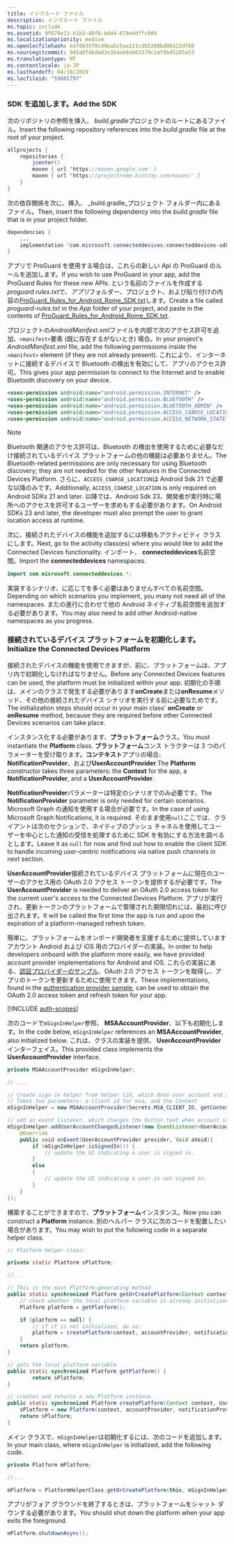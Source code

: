 ```yaml
---
title: インクルード ファイル
description: インクルード ファイル
ms.topic: include
ms.assetid: 9f679e13-b1b3-40f8-bd44-679e4dffc0d4
ms.localizationpriority: medium
ms.openlocfilehash: eafd435f0cd9eabc5aa121cdb5288bd0b522df60
ms.sourcegitcommit: 945a0f4bda02e3b4eb9a665379c2af9bd5285a53
ms.translationtype: MT
ms.contentlocale: ja-JP
ms.lasthandoff: 04/18/2019
ms.locfileid: "59801797"
---
```

### <a name="add-the-sdk"></a><span data-ttu-id="1744c-103">SDK を追加します。</span><span class="sxs-lookup"><span data-stu-id="1744c-103">Add the SDK</span></span>

<span data-ttu-id="1744c-104">次のリポジトリの参照を挿入、 *build.gradle*プロジェクトのルートにあるファイル。</span><span class="sxs-lookup"><span data-stu-id="1744c-104">Insert the following repository references into the *build.gradle* file at the root of your project.</span></span>

```java
allprojects {
    repositories {
        jcenter()
        maven { url 'https://maven.google.com' }
        maven { url 'https://projectrome.bintray.com/maven/' }
    }
}
```
<span data-ttu-id="1744c-105">次の依存関係を次に、挿入、 _build.gradle_プロジェクト フォルダー内にあるファイル。</span><span class="sxs-lookup"><span data-stu-id="1744c-105">Then, insert the following dependency into the _build.gradle_ file that is in your project folder.</span></span>

```java
dependencies { 
    ...
    implementation 'com.microsoft.connecteddevices:connecteddevices-sdk:0.11.0'
}
```

<span data-ttu-id="1744c-106">アプリで ProGuard を使用する場合は、これらの新しい Api の ProGuard のルールを追加します。</span><span class="sxs-lookup"><span data-stu-id="1744c-106">If you wish to use ProGuard in your app, add the ProGuard Rules for these new APIs.</span></span> <span data-ttu-id="1744c-107">という名前のファイルを作成する*proguard rules.txt*で、*アプリ*フォルダー、プロジェクト、および貼り付けの内容の[ProGuard_Rules_for_Android_Rome_SDK.txt](https://github.com/Microsoft/project-rome/blob/master/Android/ProGuard_Rules_for_Android_Rome_SDK.txt)します。</span><span class="sxs-lookup"><span data-stu-id="1744c-107">Create a file called *proguard-rules.txt* in the *App* folder of your project, and paste in the contents of [ProGuard_Rules_for_Android_Rome_SDK.txt](https://github.com/Microsoft/project-rome/blob/master/Android/ProGuard_Rules_for_Android_Rome_SDK.txt).</span></span>

<span data-ttu-id="1744c-108">プロジェクトの*AndroidManifest.xml*ファイルを内部で次のアクセス許可を追加、`<manifest>`要素 (既に存在するがないとき) 場合。</span><span class="sxs-lookup"><span data-stu-id="1744c-108">In your project's *AndroidManifest.xml* file, add the following permissions inside the `<manifest>` element (if they are not already present).</span></span> <span data-ttu-id="1744c-109">これにより、インターネットに接続するデバイスで Bluetooth の検出を有効にして、アプリのアクセス許可。</span><span class="sxs-lookup"><span data-stu-id="1744c-109">This gives your app permission to connect to the Internet and to enable Bluetooth discovery on your device.</span></span>

```xml
<uses-permission android:name="android.permission.INTERNET" />
<uses-permission android:name="android.permission.BLUETOOTH" />
<uses-permission android:name="android.permission.BLUETOOTH_ADMIN" />
<uses-permission android:name="android.permission.ACCESS_COARSE_LOCATION" />
<uses-permission android:name="android.permission.ACCESS_NETWORK_STATE" />
```

> [!NOTE]
> <span data-ttu-id="1744c-110">Bluetooth 関連のアクセス許可は、Bluetooth の検出を使用するために必要なだけ接続されているデバイス プラットフォームの他の機能は必要ありません。</span><span class="sxs-lookup"><span data-stu-id="1744c-110">The Bluetooth-related permissions are only necessary for using Bluetooth discovery; they are not needed for the other features in the Connected Devices Platform.</span></span> <span data-ttu-id="1744c-111">さらに、`ACCESS_COARSE_LOCATION`は Android Sdk 21 で必要な以降のみです。</span><span class="sxs-lookup"><span data-stu-id="1744c-111">Additionally, `ACCESS_COARSE_LOCATION` is only required on Android SDKs 21 and later.</span></span> <span data-ttu-id="1744c-112">以降では、Android Sdk 23、開発者が実行時に場所へのアクセスを許可するユーザーを求めもする必要があります。</span><span class="sxs-lookup"><span data-stu-id="1744c-112">On Android SDKs 23 and later, the developer must also prompt the user to grant location access at runtime.</span></span>

<span data-ttu-id="1744c-113">次に、接続されたデバイスの機能を追加するには移動もアクティビティ クラスにします。</span><span class="sxs-lookup"><span data-stu-id="1744c-113">Next, go to the activity class(es) where you would like to add the Connected Devices functionality.</span></span> <span data-ttu-id="1744c-114">インポート、 **connecteddevices**名前空間。</span><span class="sxs-lookup"><span data-stu-id="1744c-114">Import the **connecteddevices** namespaces.</span></span>

```java
import com.microsoft.connecteddevices.*;
```

<span data-ttu-id="1744c-115">実装するシナリオ、に応じてを多く必要はありませんすべての名前空間。</span><span class="sxs-lookup"><span data-stu-id="1744c-115">Depending on which scenarios you implement, you many not need all of the namespaces.</span></span> <span data-ttu-id="1744c-116">またの進行に合わせて他の Android ネイティブ名前空間を追加する必要があります。</span><span class="sxs-lookup"><span data-stu-id="1744c-116">You may also need to add other Android-native namespaces as you progress.</span></span>

### <a name="initialize-the-connected-devices-platform"></a><span data-ttu-id="1744c-117">接続されているデバイス プラットフォームを初期化します。</span><span class="sxs-lookup"><span data-stu-id="1744c-117">Initialize the Connected Devices Platform</span></span>

<span data-ttu-id="1744c-118">接続されたデバイスの機能を使用できますが、前に、プラットフォームは、アプリ内で初期化しなければなりません。</span><span class="sxs-lookup"><span data-stu-id="1744c-118">Before any Connected Devices features can be used, the platform must be initialized within your app.</span></span> <span data-ttu-id="1744c-119">初期化の手順は、メインのクラスで発生する必要があります**onCreate**または**onResume**メソッド、その他の接続されたデバイス シナリオを実行する前に必要なためです。</span><span class="sxs-lookup"><span data-stu-id="1744c-119">The initialization steps should occur in your main class' **onCreate** or **onResume** method, because they are required before other Connected Devices scenarios can take place.</span></span> 

<span data-ttu-id="1744c-120">インスタンス化する必要があります、**プラットフォーム**クラス。</span><span class="sxs-lookup"><span data-stu-id="1744c-120">You must instantiate the **Platform** class.</span></span> <span data-ttu-id="1744c-121">**プラットフォーム**コンス トラクターは 3 つのパラメーターを受け取ります。**コンテキスト**アプリの場合、 **NotificationProvider**、および**UserAccountProvider**.</span><span class="sxs-lookup"><span data-stu-id="1744c-121">The **Platform** constructor takes three parameters: the **Context** for the app, a **NotificationProvider**, and a **UserAccountProvider**.</span></span>

<span data-ttu-id="1744c-122">**NotificationProvider**パラメーターは特定のシナリオでのみ必要です。</span><span class="sxs-lookup"><span data-stu-id="1744c-122">The **NotificationProvider** parameter is only needed for certain scenarios.</span></span> <span data-ttu-id="1744c-123">Microsoft Graph の通知を使用する場合が必要です。</span><span class="sxs-lookup"><span data-stu-id="1744c-123">In the case of using Microsoft Graph Notifications, it is required.</span></span> <span data-ttu-id="1744c-124">そのまま使用`null`ここでは、クライアントは次のセクションで、ネイティブのプッシュ チャネルを使用してユーザーを中心とした通知の受信を処理するために SDK を有効にする方法を調べるとします。</span><span class="sxs-lookup"><span data-stu-id="1744c-124">Leave it as `null` for now and find out how to enable the client SDK to handle incoming user-centric notifications via native push channels in next section.</span></span>

<span data-ttu-id="1744c-125">**UserAccountProvider**接続されているデバイス プラットフォームに現在のユーザーのアクセス用の OAuth 2.0 アクセス トークンを提供するが必要です。</span><span class="sxs-lookup"><span data-stu-id="1744c-125">The **UserAccountProvider** is needed to deliver an OAuth 2.0 access token for the current user's access to the Connected Devices Platform.</span></span> <span data-ttu-id="1744c-126">アプリが実行され、更新トークンのプラットフォームで管理された期限切れには、最初に呼び出されます。</span><span class="sxs-lookup"><span data-stu-id="1744c-126">It will be called the first time the app is run and upon the expiration of a platform-managed refresh token.</span></span> 

<span data-ttu-id="1744c-127">簡単に、プラットフォームをオンボード開発者を支援するために提供していますアカウント Android および iOS 用のプロバイダーの実装。</span><span class="sxs-lookup"><span data-stu-id="1744c-127">In order to help developers onboard with the platform more easily, we have provided account provider implementations for Android and iOS.</span></span> <span data-ttu-id="1744c-128">これらの実装にある、[認証プロバイダーのサンプル](https://github.com/Microsoft/project-rome/tree/master/Android/samples/account-provider-sample)、OAuth 2.0 アクセス トークンを取得し、アプリのトークンを更新するために使用できます。</span><span class="sxs-lookup"><span data-stu-id="1744c-128">These implementations, found in the [authentication provider sample](https://github.com/Microsoft/project-rome/tree/master/Android/samples/account-provider-sample), can be used to obtain the OAuth 2.0 access token and refresh token for your app.</span></span>

[!INCLUDE [auth-scopes](../auth-scopes.md)]

<span data-ttu-id="1744c-129">次のコードで`mSignInHelper`参照、 **MSAAccountProvider**、以下も初期化します。</span><span class="sxs-lookup"><span data-stu-id="1744c-129">In the code below, `mSignInHelper` references an **MSAAccountProvider**, also initialized below.</span></span> <span data-ttu-id="1744c-130">これは、クラスの実装を提供、 **UserAccountProvider**インターフェイス。</span><span class="sxs-lookup"><span data-stu-id="1744c-130">This provided class implements the **UserAccountProvider** interface.</span></span>

```java
private MSAAccountProvider mSignInHelper;

// ...

// Create sign-in helper from helper lib, which does user account and access token management for us
// Takes two parameters: a client id for msa, and the Context
mSignInHelper = new MSAAccountProvider(Secrets.MSA_CLIENT_ID, getContext());

// add an event listener, which changes the button text when account state changes
mSignInHelper.addUserAccountChangedListener(new EventListener<UserAccountProvider, Void>() {
    @Override
    public void onEvent(UserAccountProvider provider, Void aVoid){
        if (mSignInHelper.isSignedIn()) {
            // update the UI indicating a user is signed in.
        }
        else
        {
            // update the UI indicating a user is not signed in.
        }
    }
});
```

<span data-ttu-id="1744c-131">構築することができますので、**プラットフォーム**インスタンス。</span><span class="sxs-lookup"><span data-stu-id="1744c-131">Now you can construct a **Platform** instance.</span></span> <span data-ttu-id="1744c-132">別のヘルパー クラスに次のコードを配置したい場合があります。</span><span class="sxs-lookup"><span data-stu-id="1744c-132">You may wish to put the following code in a separate helper class.</span></span> 

```java
// Platform helper class:

private static Platform sPlatform;

//...

// This is the main Platform-generating method
public static synchronized Platform getOrCreatePlatform(Context context, UserAccountProvider accountProvider, NotificationProvider notificationProvider) {
    // check whether the local platform variable is already initialized.
    Platform platform = getPlatform();

    if (platform == null) {
        // if it is not initialized, do so:
        platform = createPlatform(context, accountProvider, notificationProvider);
    }
    return platform;
}

// gets the local platform variable
public static synchronized Platform getPlatform() {
        return sPlatform;
}

// creates and returns a new Platform instance
public static synchronized Platform createPlatform(Context context, UserAccountProvider accountProvider, NotificationProvider notificationProvider) {
    sPlatform = new Platform(context, accountProvider, notificationProvider);
    return sPlatform;
}
```
<span data-ttu-id="1744c-133">メイン クラスで、`mSignInHelper`は初期化するには、次のコードを追加します。</span><span class="sxs-lookup"><span data-stu-id="1744c-133">In your main class, where `mSignInHelper` is initialized, add the following code.</span></span>

```java
private Platform mPlatform;

//...

mPlatform = PlatformHelperClass.getOrCreatePlatform(this, mSignInHelper, null);
```

<span data-ttu-id="1744c-134">アプリがフォア グラウンドを終了するときは、プラットフォームをシャット ダウンする必要があります。</span><span class="sxs-lookup"><span data-stu-id="1744c-134">You should shut down the platform when your app exits the foreground.</span></span>

```Java
mPlatform.shutdownAsync();
```
